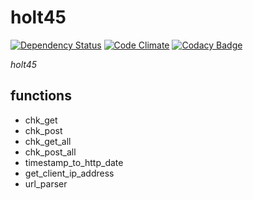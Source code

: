 # holt45

[![Dependency Status](https://www.versioneye.com/user/projects/569e23172025a6002e00014e/badge.svg?style=flat)](https://www.versioneye.com/user/projects/569e23172025a6002e00014e)
[![Code Climate](https://codeclimate.com/github/w3l/holt45/badges/gpa.svg)](https://codeclimate.com/github/w3l/holt45)
[![Codacy Badge](https://api.codacy.com/project/badge/grade/a3955affc5dc4e57b48ae2a6a8eb5b2f)](https://www.codacy.com/app/support_7/holt45)

*holt45*

## functions
* chk_get
* chk_post
* chk_get_all
* chk_post_all
* timestamp_to_http_date
* get_client_ip_address
* url_parser
